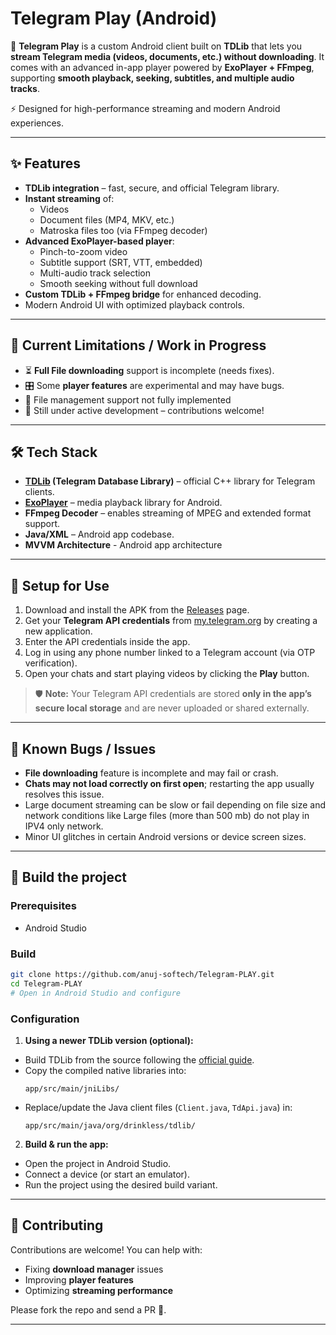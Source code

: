 
# Telegram Play (Android)

📱 **Telegram Play** is a custom Android client built on **TDLib** that lets you **stream Telegram media (videos, documents, etc.) without downloading**.
It comes with an advanced in-app player powered by **ExoPlayer + FFmpeg**, supporting **smooth playback, seeking, subtitles, and multiple audio tracks**.

⚡ Designed for high-performance streaming and modern Android experiences.

---

## ✨ Features

- **TDLib integration** – fast, secure, and official Telegram library.
- **Instant streaming** of:
  - Videos
  - Document files (MP4, MKV, etc.)
  - Matroska files too (via FFmpeg decoder)
- **Advanced ExoPlayer-based player**:
  - Pinch-to-zoom video
  - Subtitle support (SRT, VTT, embedded)
  - Multi-audio track selection
  - Smooth seeking without full download
- **Custom TDLib + FFmpeg bridge** for enhanced decoding.
- Modern Android UI with optimized playback controls.

---

## 🚧 Current Limitations / Work in Progress

- ⏳ **Full File downloading** support is incomplete (needs fixes).
- 🎛️ Some **player features** are experimental and may have bugs.
- 📂 File management support not fully implemented
- 🧪 Still under active development – contributions welcome!

---

## 🛠 Tech Stack

- **[TDLib](https://github.com/tdlib/td) (Telegram Database Library)** – official C++ library for Telegram clients.
- **[ExoPlayer](https://github.com/google/ExoPlayer)** – media playback library for Android.
- **FFmpeg Decoder** – enables streaming of MPEG and extended format support.
- **Java/XML** – Android app codebase.
- **MVVM Architecture** - Android app architecture

---

## 🔧 Setup for Use

1. Download and install the APK from the [Releases](../../releases) page.
2. Get your **Telegram API credentials** from [my.telegram.org](https://my.telegram.org/) by creating a new application.
3. Enter the API credentials inside the app.
4. Log in using any phone number linked to a Telegram account (via OTP verification).
5. Open your chats and start playing videos by clicking the **Play** button.

> 🛡️ **Note:** Your Telegram API credentials are stored **only in the app’s secure local storage** and are never uploaded or shared externally.

---
## 🐞 Known Bugs / Issues

- **File downloading** feature is incomplete and may fail or crash.
- **Chats may not load correctly on first open**; restarting the app usually resolves this issue.
- Large document streaming can be slow or fail depending on file size and network conditions like Large files (more than 500 mb) do not play in IPV4 only network.
- Minor UI glitches in certain Android versions or device screen sizes.
___

## 🚀 Build the project

### Prerequisites
- Android Studio

### Build
```bash
git clone https://github.com/anuj-softech/Telegram-PLAY.git
cd Telegram-PLAY
# Open in Android Studio and configure
```

### Configuration

1. **Using a newer TDLib version (optional):**
  - Build TDLib from the source following the [official guide](https://github.com/tdlib/td).
  - Copy the compiled native libraries into:
    ```
    app/src/main/jniLibs/
    ```
  - Replace/update the Java client files (`Client.java`, `TdApi.java`) in:
    ```
    app/src/main/java/org/drinkless/tdlib/
    ```

2. **Build & run the app:**
  - Open the project in Android Studio.
  - Connect a device (or start an emulator).
  - Run the project using the desired build variant.
---

## 🤝 Contributing

Contributions are welcome! You can help with:
- Fixing **download manager** issues
- Improving **player features**
- Optimizing **streaming performance**

Please fork the repo and send a PR 🚀.

---
